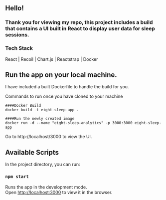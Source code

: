 ## Hello!

### Thank you for viewing my repo, this project includes a build that contains a UI built in React to display user data for sleep sessions.

### Tech Stack

React | Recoil | Chart.js | Reactstrap | Docker

## Run the app on your local machine.

I have included a built Dockerfile to handle the build for you.

Commands to run once you have cloned to your machine

    ####Docker Build
    docker build -t eight-sleep-app .

    ####Run the newly created image
    docker run -d --name "eight-sleep-analytics" -p 3000:3000 eight-sleep-app

Go to http://localhost/3000 to view the UI.

## Available Scripts

In the project directory, you can run:

### `npm start`

Runs the app in the development mode.\
Open [http://localhost:3000](http://localhost:3000) to view it in the browser.
